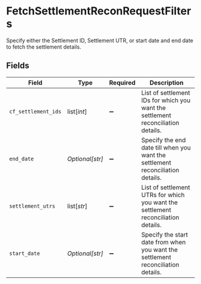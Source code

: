 # FetchSettlementReconRequestFilters

Specify either the Settlement ID, Settlement UTR, or start date and end date to fetch the settlement details.


## Fields

| Field                                                                             | Type                                                                              | Required                                                                          | Description                                                                       |
| --------------------------------------------------------------------------------- | --------------------------------------------------------------------------------- | --------------------------------------------------------------------------------- | --------------------------------------------------------------------------------- |
| `cf_settlement_ids`                                                               | list[*int*]                                                                       | :heavy_minus_sign:                                                                | List of settlement IDs for which you want the settlement reconciliation details.  |
| `end_date`                                                                        | *Optional[str]*                                                                   | :heavy_minus_sign:                                                                | Specify the end date till when you want the settlement reconciliation details.    |
| `settlement_utrs`                                                                 | list[*str*]                                                                       | :heavy_minus_sign:                                                                | List of settlement UTRs for which you want the settlement reconciliation details. |
| `start_date`                                                                      | *Optional[str]*                                                                   | :heavy_minus_sign:                                                                | Specify the start date from when you want the settlement reconciliation details.  |